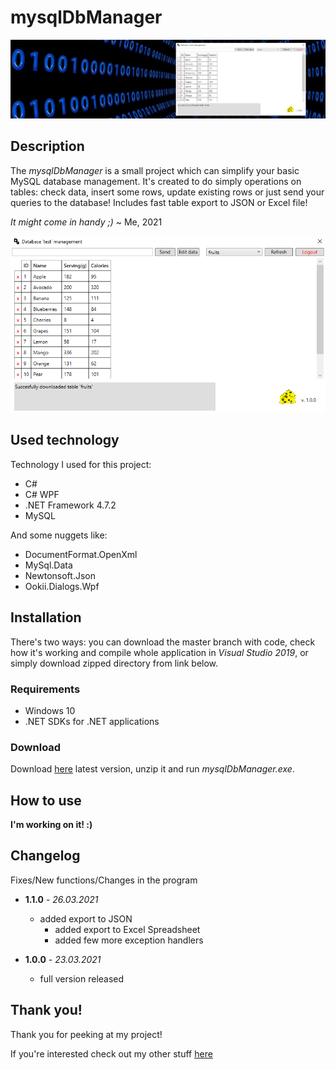 # mysqlDbManager
![It's a front pic!](https://github.com/alehee/mysqlDbManager/blob/main/git_res/banner.png?raw=true)

## Description
The *mysqlDbManager* is a small project which can simplify your basic MySQL database management. It's created to do simply operations on tables: check data, insert some rows, update existing rows or just send your queries to the database! Includes fast table export to JSON or Excel file! 

*It might come in handy ;)* ~ Me, 2021

<p align="center">
  <img src="https://github.com/alehee/mysqlDbManager/blob/main/git_res/main_window.png">
</p>

## Used technology
Technology I used for this project:
* C#
* C# WPF
* .NET Framework 4.7.2
* MySQL

And some nuggets like:
* DocumentFormat.OpenXml
* MySql.Data
* Newtonsoft.Json
* Ookii.Dialogs.Wpf

## Installation
There's two ways: you can download the master branch with code, check how it's working and compile whole application in *Visual Studio 2019*, or simply download zipped directory from link below.

  ### Requirements
  * Windows 10
  * .NET SDKs for .NET applications
  
  ### Download
  Download [here](https://drive.google.com/file/d/1apd9ZUVCcg0AX6dNgcALZR3DgH4PVOfE/view?usp=sharing) latest version, unzip it and run *mysqlDbManager.exe*.

## How to use
**I'm working on it! :)**

## Changelog
Fixes/New functions/Changes in the program

* **1.1.0** - *26.03.2021*
  * added export to JSON
	* added export to Excel Spreadsheet
	* added few more exception handlers

* **1.0.0** - *23.03.2021*
  * full version released

## Thank you!
Thank you for peeking at my project!

If you're interested check out my other stuff [here](https://github.com/alehee)
